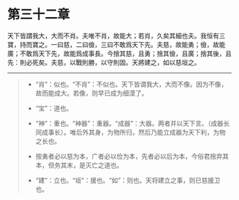 # 第三十二章

天下皆謂我大，大而不肖。夫唯不肖，故能大；若肖，久矣其細也夫。我恒有三寶，持而寶之。一曰慈，二曰儉，三曰不敢爲天下先。夫慈，故能勇；儉，故能廣；不敢爲天下先，故能爲成事長。今捨其慈，且勇；捨其儉，且廣；捨其後，且先：則必死矣。夫慈，以戰則勝，以守則固。天將建之，如以慈垣之。

---

> + “肖”：似也。“不肖”：不似也。天下皆谓我大，大而不像。因为不像，故而能成大。若像，则早已成为细漠了。
>
> + “宝”：道也。
>
> + “神”：重也。“神器”：重器。“成器”：大器。两者并以天下言。（成器长同成事长）。唯后外其身，为物所归，然后乃能立成器为天下利，为物之长也。
>
> + 按勇者必以慈为本，广者必以俭为本，先者必以后为本，今俗君捨弃其本，但务其末，是灭亡之道也。
>
> + “建”：立也。“垣”：援也。“如”：则也。天将建立之事，则已慈援卫也。

